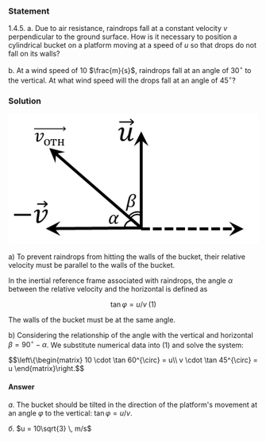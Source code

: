 ###  Statement 

$1.4.5.$ a. Due to air resistance, raindrops fall at a constant velocity $v$ perpendicular to the ground surface. How is it necessary to position a cylindrical bucket on a platform moving at a speed of $u$ so that drops do not fall on its walls? 

b. At a wind speed of $10$ $\frac{m}{s}$, raindrops fall at an angle of $30^\circ$ to the vertical. At what wind speed will the drops fall at an angle of $45^\circ$? 

### Solution

![|514x267, 34%](../../img/1.4.5/draw.png)

a) To prevent raindrops from hitting the walls of the bucket, their relative velocity must be parallel to the walls of the bucket. 

In the inertial reference frame associated with raindrops, the angle $\alpha$ between the relative velocity and the horizontal is defined as 

$$\tan\varphi = u/v \; (1)$$ 

The walls of the bucket must be at the same angle. 

b) Considering the relationship of the angle with the vertical and horizontal $\beta = 90^{\circ} - \alpha$. We substitute numerical data into $(1)$ and solve the system: 

$$\left\\{\begin{matrix} 10 \cdot \tan 60^{\circ} = u\\\ v \cdot \tan 45^{\circ} = u \end{matrix}\right.$$ 

#### Answer

$a.$ The bucket should be tilted in the direction of the platform's movement at an angle $\varphi$ to the vertical: $\tan\varphi = u/v.$ 

$б.$ $u = 10\sqrt{3} \, m/s$ 
